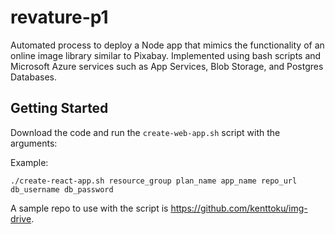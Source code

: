 # revature-p1

Automated process to deploy a Node app that mimics the functionality of an online image library similar to Pixabay. 
Implemented using bash scripts and Microsoft Azure services such as App Services, Blob Storage, and Postgres Databases.

## Getting Started

Download the code and run the `create-web-app.sh` script with the arguments:

Example:
```
./create-react-app.sh resource_group plan_name app_name repo_url db_username db_password
```

A sample repo to use with the script is https://github.com/kenttoku/img-drive.
